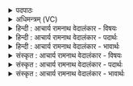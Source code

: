 <details><summary>पदपाठः</summary>

तु꣣रण्य꣡वः꣢। म꣡धु꣢꣯मन्तम्। घृ꣣तश्चु꣡त꣢म्। घृ꣣त। श्चु꣡त꣢꣯म्। वि꣡प्रा꣢꣯सः। वि। प्रा꣣सः। अ꣢र्कम्। आ꣣नृचुः। अस्मे꣡इति꣢। र꣣यिः꣢। प꣣प्रथे। वृ꣡ष्ण्य꣢꣯म्। श꣡वः꣢꣯। अ꣣स्मे꣡इति꣢। स्वा꣣ना꣡सः꣢। इ꣡न्द꣢꣯वः। १६१०।
</details>

<details><summary>अधिमन्त्रम् (VC)</summary>

- इन्द्रः
- वालखिल्यः (श्रुष्टिगुः काण्वः)
- बार्हतः प्रगाथः (विषमा बृहती, समा सतोबृहती)
- पञ्चमः
</details>

<details><summary>हिन्दी : आचार्य रामनाथ वेदालंकार - विषयः</summary>

आगे फिर परमेश्वर का विषय है।
</details>

<details><summary>हिन्दी : आचार्य रामनाथ वेदालंकार - पदार्थः</summary>

पदार्थान्वयभाषाः -  (तुरण्यवः)सत्कर्मों में शीघ्रता करनेवाले, (विप्रासः)विद्वान् लोग(मधुमन्तम्)मधुर आनन्द से युक्त, (घृतश्चुतम्)तेज वा स्नेह को प्रवाहित करनेवाले(अर्कम्)अर्चनीय इन्द्र परमेश्वर को(आनृचुः)पूजते हैं। उस की कृपा से(अस्मे)हमारे लिए(रयिः)ऐश्वर्य(पप्रथे)सर्वत्र फैला हुआ है, (वृष्ण्यम्)सुखों की वर्षा करनेवाला(शवः)बल भी फैला हुआ है,उसी से(अस्मे)हमारे लिए(स्वानासः)अभिषुत किये जाते हुए(इन्दवः)आनन्द-रस हमें प्राप्त होते हैं ॥२॥
</details>

<details><summary>हिन्दी : आचार्य रामनाथ वेदालंकार - भावार्थः</summary>

भावार्थभाषाः -  जगदीश्वर ही हमें तेज,धन,बल,आनन्द आदि प्रदान करता है,इस कारण सबको श्रद्धापूर्वक उसकी वन्दना करनी चाहिए ॥२॥
</details>

<details><summary>संस्कृत : आचार्य रामनाथ वेदालंकार - विषयः</summary>

अथ पुनरपि परमेश्वरविषयमाह।
</details>

<details><summary>संस्कृत : आचार्य रामनाथ वेदालंकार - पदार्थः</summary>

पदार्थान्वयभाषाः -  (तुरण्यवः)सत्कर्मसु त्वरणशीलाः(विप्रासः)विपश्चितः(मधुमन्तम्)मधुरानन्दमयम्(घृतश्चुतम्)तेजःप्रस्राविणं स्नेहप्रस्राविणं वा(अर्कम्)अर्चनीयम् इन्द्रं परमेश्वरम्।[अर्को देवो भवति यदेनमर्चन्ति। निरु० ५।५।] (आनृचुः)पूजयन्ति। तस्यैव कृपया(अस्मे)अस्मभ्यम्(रयिः)ऐश्वर्यम्(पप्रथे)सर्वत्र विस्तीर्णोऽस्ति, (वृष्ण्यम्)सुखवर्षणशीलम्(शवः)बलमपि,पप्रथे विस्तीर्णमस्ति। तत एव(अस्मे)अस्मभ्यम्(स्वानासः)अभिषूयमाणाः(इन्दवः)आनन्दरसाः अस्माभिः प्राप्यन्ते ॥२॥
</details>

<details><summary>संस्कृत : आचार्य रामनाथ वेदालंकार - भावार्थः</summary>

भावार्थभाषाः -  जगदीश्वर एवास्मभ्यं तेजोधनबलानन्दादीनि प्रयच्छतीति स सर्वैः सश्रद्धं वन्दनीयः ॥२॥
</details>